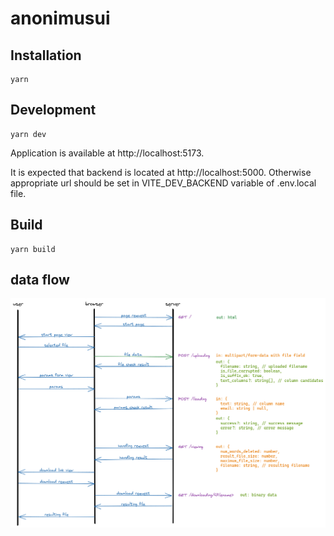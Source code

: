 # anonimusui

## Installation

    yarn

## Development

    yarn dev

Application is available at http://localhost:5173. 

It is expected that backend is located at http://localhost:5000. Otherwise appropriate url should be set in VITE_DEV_BACKEND variable of .env.local file. 

## Build

    yarn build

## data flow

![dataflow](./doc/dataflow.png)
